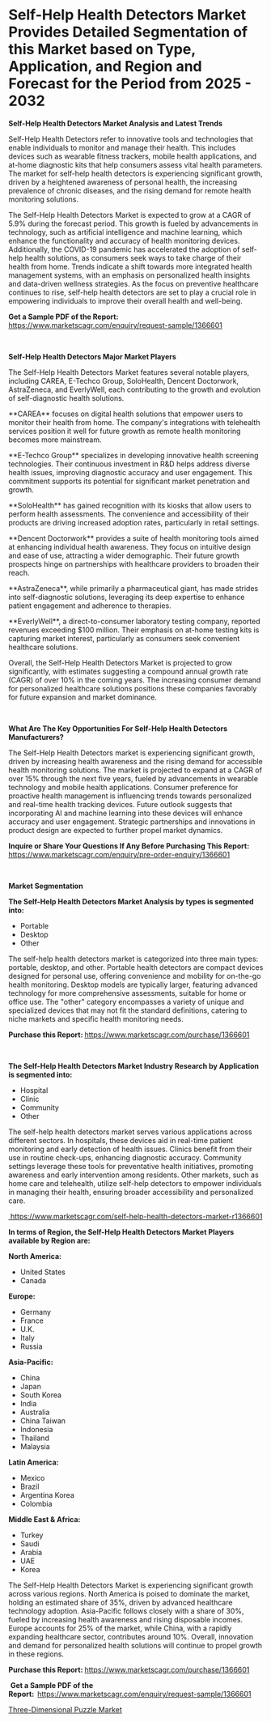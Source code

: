 <p><h1>Self-Help Health Detectors Market Provides Detailed Segmentation of this Market based on Type, Application, and Region and Forecast for the Period from 2025 - 2032</h1></p><p><strong>Self-Help Health Detectors Market Analysis and Latest Trends</strong></p>
<p><p>Self-Help Health Detectors refer to innovative tools and technologies that enable individuals to monitor and manage their health. This includes devices such as wearable fitness trackers, mobile health applications, and at-home diagnostic kits that help consumers assess vital health parameters. The market for self-help health detectors is experiencing significant growth, driven by a heightened awareness of personal health, the increasing prevalence of chronic diseases, and the rising demand for remote health monitoring solutions.</p><p>The Self-Help Health Detectors Market is expected to grow at a CAGR of 5.9% during the forecast period. This growth is fueled by advancements in technology, such as artificial intelligence and machine learning, which enhance the functionality and accuracy of health monitoring devices. Additionally, the COVID-19 pandemic has accelerated the adoption of self-help health solutions, as consumers seek ways to take charge of their health from home. Trends indicate a shift towards more integrated health management systems, with an emphasis on personalized health insights and data-driven wellness strategies. As the focus on preventive healthcare continues to rise, self-help health detectors are set to play a crucial role in empowering individuals to improve their overall health and well-being.</p></p>
<p><strong>Get a Sample PDF of the Report:&nbsp;</strong> <a href="https://www.marketscagr.com/enquiry/request-sample/1366601?utm_campaign=3137&utm_medium=2&utm_source=Github&utm_content=ia&utm_term=30032025&utm_id=self-help-health-detectors">https://www.marketscagr.com/enquiry/request-sample/1366601</a></p>
<p>&nbsp;</p>
<p><strong>Self-Help Health Detectors Major Market Players</strong></p>
<p><p>The Self-Help Health Detectors Market features several notable players, including CAREA, E-Techco Group, SoloHealth, Dencent Doctorwork, AstraZeneca, and EverlyWell, each contributing to the growth and evolution of self-diagnostic health solutions.</p><p>**CAREA** focuses on digital health solutions that empower users to monitor their health from home. The company's integrations with telehealth services position it well for future growth as remote health monitoring becomes more mainstream. </p><p>**E-Techco Group** specializes in developing innovative health screening technologies. Their continuous investment in R&D helps address diverse health issues, improving diagnostic accuracy and user engagement. This commitment supports its potential for significant market penetration and growth.</p><p>**SoloHealth** has gained recognition with its kiosks that allow users to perform health assessments. The convenience and accessibility of their products are driving increased adoption rates, particularly in retail settings. </p><p>**Dencent Doctorwork** provides a suite of health monitoring tools aimed at enhancing individual health awareness. They focus on intuitive design and ease of use, attracting a wider demographic. Their future growth prospects hinge on partnerships with healthcare providers to broaden their reach.</p><p>**AstraZeneca**, while primarily a pharmaceutical giant, has made strides into self-diagnostic solutions, leveraging its deep expertise to enhance patient engagement and adherence to therapies.</p><p>**EverlyWell**, a direct-to-consumer laboratory testing company, reported revenues exceeding $100 million. Their emphasis on at-home testing kits is capturing market interest, particularly as consumers seek convenient healthcare solutions.</p><p>Overall, the Self-Help Health Detectors Market is projected to grow significantly, with estimates suggesting a compound annual growth rate (CAGR) of over 10% in the coming years. The increasing consumer demand for personalized healthcare solutions positions these companies favorably for future expansion and market dominance.</p></p>
<p>&nbsp;</p>
<p><strong>What Are The Key Opportunities For Self-Help Health Detectors Manufacturers?</strong></p>
<p><p>The Self-Help Health Detectors market is experiencing significant growth, driven by increasing health awareness and the rising demand for accessible health monitoring solutions. The market is projected to expand at a CAGR of over 15% through the next five years, fueled by advancements in wearable technology and mobile health applications. Consumer preference for proactive health management is influencing trends towards personalized and real-time health tracking devices. Future outlook suggests that incorporating AI and machine learning into these devices will enhance accuracy and user engagement. Strategic partnerships and innovations in product design are expected to further propel market dynamics.</p></p>
<p><strong>Inquire or Share Your Questions If Any Before Purchasing This Report:</strong> <a href="https://www.marketscagr.com/enquiry/pre-order-enquiry/1366601?utm_campaign=3137&utm_medium=2&utm_source=Github&utm_content=ia&utm_term=30032025&utm_id=self-help-health-detectors">https://www.marketscagr.com/enquiry/pre-order-enquiry/1366601</a></p>
<p>&nbsp;</p>
<p><strong>Market Segmentation</strong></p>
<p><strong>The Self-Help Health Detectors Market Analysis by types is segmented into:</strong></p>
<p><ul><li>Portable</li><li>Desktop</li><li>Other</li></ul></p>
<p><p>The self-help health detectors market is categorized into three main types: portable, desktop, and other. Portable health detectors are compact devices designed for personal use, offering convenience and mobility for on-the-go health monitoring. Desktop models are typically larger, featuring advanced technology for more comprehensive assessments, suitable for home or office use. The "other" category encompasses a variety of unique and specialized devices that may not fit the standard definitions, catering to niche markets and specific health monitoring needs.</p></p>
<p><strong>Purchase this Report:&nbsp;</strong><a href="https://www.marketscagr.com/purchase/1366601?utm_campaign=3137&utm_medium=2&utm_source=Github&utm_content=ia&utm_term=30032025&utm_id=self-help-health-detectors">https://www.marketscagr.com/purchase/1366601</a></p>
<p>&nbsp;</p>
<p><strong>The Self-Help Health Detectors Market Industry Research by Application is segmented into:</strong></p>
<p><ul><li>Hospital</li><li>Clinic</li><li>Community</li><li>Other</li></ul></p>
<p><p>The self-help health detectors market serves various applications across different sectors. In hospitals, these devices aid in real-time patient monitoring and early detection of health issues. Clinics benefit from their use in routine check-ups, enhancing diagnostic accuracy. Community settings leverage these tools for preventative health initiatives, promoting awareness and early intervention among residents. Other markets, such as home care and telehealth, utilize self-help detectors to empower individuals in managing their health, ensuring broader accessibility and personalized care.</p></p>
<p><a href="https://www.marketscagr.com/self-help-health-detectors-market-r1366601?utm_campaign=3137&utm_medium=2&utm_source=Github&utm_content=ia&utm_term=30032025&utm_id=self-help-health-detectors">&nbsp;https://www.marketscagr.com/self-help-health-detectors-market-r1366601</a></p>
<p><strong>In terms of Region, the Self-Help Health Detectors Market Players available by Region are:</strong></p>
<p>
    <p> <strong> North America: </strong>
        <ul>
            <li>United States</li>
            <li>Canada</li>
        </ul>
        </p> 
    <p> <strong> Europe: </strong>
        <ul>
            <li>Germany</li>
            <li>France</li>
            <li>U.K.</li>
            <li>Italy</li>
            <li>Russia</li>
        </ul>
        </p> 
    <p> <strong> Asia-Pacific: </strong>
        <ul>
            <li>China</li>
            <li>Japan</li>
            <li>South Korea</li>
            <li>India</li>
            <li>Australia</li>
            <li>China Taiwan</li>
            <li>Indonesia</li>
            <li>Thailand</li>
            <li>Malaysia</li>
        </ul>
        </p> 
    <p> <strong> Latin America: </strong>
        <ul>
            <li>Mexico</li>
            <li>Brazil</li>
            <li>Argentina Korea</li>
            <li>Colombia</li>
        </ul>
        </p> 
    <p> <strong> Middle East & Africa: </strong>
        <ul>
            <li>Turkey</li>
            <li>Saudi</li>
            <li>Arabia</li>
            <li>UAE</li>
            <li>Korea</li>
        </ul>
    </p>
    </p>
<p><p>The Self-Help Health Detectors Market is experiencing significant growth across various regions. North America is poised to dominate the market, holding an estimated share of 35%, driven by advanced healthcare technology adoption. Asia-Pacific follows closely with a share of 30%, fueled by increasing health awareness and rising disposable incomes. Europe accounts for 25% of the market, while China, with a rapidly expanding healthcare sector, contributes around 10%. Overall, innovation and demand for personalized health solutions will continue to propel growth in these regions.</p></p>
<p><strong>Purchase this Report: </strong><a href="https://www.marketscagr.com/purchase/1366601?utm_campaign=3137&utm_medium=2&utm_source=Github&utm_content=ia&utm_term=30032025&utm_id=self-help-health-detectors">https://www.marketscagr.com/purchase/1366601</a></p>
<p>&nbsp;<strong>Get a Sample PDF of the Report:&nbsp;&nbsp;</strong><a href="https://www.marketscagr.com/enquiry/request-sample/1366601?utm_campaign=3137&utm_medium=2&utm_source=Github&utm_content=ia&utm_term=30032025&utm_id=self-help-health-detectors">https://www.marketscagr.com/enquiry/request-sample/1366601</a></p>
<p><strong></strong></p>
<p><p><a href="https://github.com/nacrehuipie/Market-Research-Report-List-1/blob/main/three-dimensional-puzzle-market.md?utm_campaign=3137&utm_medium=2&utm_source=Github&utm_content=ia&utm_term=30032025&utm_id=self-help-health-detectors">Three-Dimensional Puzzle Market</a></p></p>